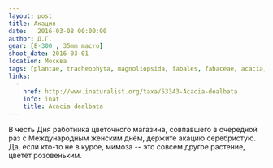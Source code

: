 ```yaml
---
layout: post
title: Акация
date:   2016-03-08 00:00:00
author: Д.Г.
gear: [E-300 , 35mm macro]
shoot_date: 2016-03-01
location: Москва
tags: [plantae, tracheophyta, magnoliopsida, fabales, fabaceae, acacia, acacia dealbata]
links:
  -
    href: http://www.inaturalist.org/taxa/53343-Acacia-dealbata
    info: inat
    title: Acacia dealbata
---
```


В честь Дня работника цветочного магазина, совпавшего в очередной раз с Международным женским днём, держите акацию серебристую. Да, если кто-то не в курсе, мимоза -- это совсем другое растение, цветёт розовеньким.
